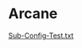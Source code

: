 # Arcane

[Sub-Config-Test.txt](https://github.com/Arcanum-Codice/Arcane/files/11916431/Sub-Config-Test.txt)
